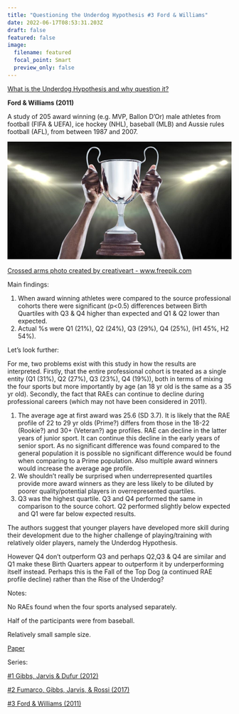 ```yaml
---
title: "Questioning the Underdog Hypothesis #3 Ford & Williams"
date: 2022-06-17T08:53:31.203Z
draft: false
featured: false
image:
  filename: featured
  focal_point: Smart
  preview_only: false
---
```

<meta name="twitter:card" content="summary_large_image" />
<meta name="twitter:site" content="@nothirdman" />
<meta name="twitter:title" content="Questioning the Underdog Hypothesis 3" />
<meta name="twitter:description" content="The third in a series of articles questioning the Underdog Hypothesis with this Ford and Williams 2011 investigation into award winners in football, ice hockey, baseball and Aussie rules football." />
<meta name="twitter:image" content="https://onemoresummer.co.uk/post/questioning-the-underdog-hypothesis-3-ford-williams/trophy.jpg" />

[What is the Underdog Hypothesis and why question it?](https://onemoresummer.co.uk/post/questioning-the-underdog-hypothesis-an-introduction/)

[](https://onemoresummer.co.uk/post/questioning-the-underdog-hypothesis-1/)**Ford & Williams (2011)**

A study of 205 award winning (e.g. MVP, Ballon D’Or) male athletes from football (FIFA & UEFA), ice hockey (NHL), baseball (MLB) and Aussie rules football (AFL), from between 1987 and 2007.

![](trophy.jpg)

<a href='https://www.freepik.com/photos/crossed-arms'>Crossed arms photo created by creativeart - www.freepik.com</a>

Main findings:

1. When award winning athletes were compared to the source professional cohorts there were significant (p<0.5) differences between Birth Quartiles with Q3 & Q4 higher than expected and Q1 & Q2 lower than expected.
2. Actual %s were Q1 (21%), Q2 (24%), Q3 (29%), Q4 (25%), (H1 45%, H2 54%).

Let’s look further:

For me, two problems exist with this study in how the results are interpreted. Firstly, that the entire professional cohort is treated as a single entity (Q1 (31%), Q2 (27%), Q3 (23%), Q4 (19%)), both in terms of mixing the four sports but more importantly by age (an 18 yr old is the same as a 35 yr old). Secondly, the fact that RAEs can continue to decline during professional careers (which may not have been considered in 2011).

1. The average age at first award was 25.6 (SD 3.7). It is likely that the RAE profile of 22 to 29 yr olds (Prime?) differs from those in the 18-22 (Rookie?) and 30+ (Veteran?) age profiles. RAE can decline in the latter years of junior sport. It can continue this decline in the early years of senior sport. As no significant difference was found compared to the general population it is possible no significant difference would be found when comparing to a Prime population. Also multiple award winners would increase the average age profile.
2. We shouldn’t really be surprised when underrepresented quartiles provide more award winners as they are less likely to be diluted by poorer quality/potential players in overrepresented quartiles. 
3. Q3 was the highest quartile. Q3 and Q4 performed the same in comparison to the source cohort. Q2 performed slightly below expected and Q1 were far below expected results.

The authors suggest that younger players have developed more skill during their development due to the higher challenge of playing/training with relatively older players, namely the Underdog Hypothesis.

However Q4 don’t outperform Q3 and perhaps Q2,Q3 & Q4 are similar and Q1 make these Birth Quarters appear to outperform it by underperforming itself instead. Perhaps this is the Fall of the Top Dog (a continued RAE profile decline) rather than the Rise of the Underdog?

Notes:

No RAEs found when the four sports analysed separately.

Half of the participants were from baseball.

Relatively small sample size.

[Paper](https://www.tandfonline.com/doi/abs/10.1080/02701367.2011.10599790)

Series:

[\#1 Gibbs, Jarvis & Dufur (2012)](https://onemoresummer.co.uk/post/questioning-the-underdog-hypothesis-1/)

[](https://onemoresummer.co.uk/post/questioning-the-underdog-hypothesis-1/)[\#2 Fumarco, Gibbs, Jarvis, & Rossi (2017)](https://onemoresummer.co.uk/post/questioning-the-underdog-hypothesis-2-fumarco-gibbs-jarvis-rossi/)

[](https://onemoresummer.co.uk/post/questioning-the-underdog-hypothesis-2-fumarco-gibbs-jarvis-rossi/)[\#3 Ford & Williams (2011)](https://onemoresummer.co.uk/post/questioning-the-underdog-hypothesis-3-ford-williams/)